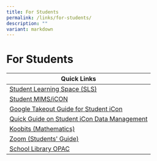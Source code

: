 ```yaml
---
title: For Students
permalink: /links/for-students/
description: ""
variant: markdown
---
```

# **For Students**

| Quick Links 	|
|---	|
| [Student Learning Space (SLS)](https://vle.learning.moe.edu.sg/login) 	|
| [Student MIMS/iCON ](https://workspace.google.com/dashboard)	|
|[Google Takeout Guide for Student iCon](/files/google%20takeout%20guide%20for%20student%20icon.pdf)|
|[Quick Guide on Student iCon Data Management](/files/quick%20guide%20on%20student%20icon%20data%20management.pdf)|
| [Koobits (Mathematics)](https://member.koobits.com/?utm_source=web_nav&utm_medium=btn&utm_campaign=k21web&utm_content=login) 	|
| [Zoom (Students' Guide)](https://drive.google.com/file/d/1PKGas75K-i9ZHm0ZhJ3eRdcVv4JfdTeU/view) 	|
[School Library OPAC](https://schoolibrary.moe.edu.sg/alexandrapri/cgi-bin/spydus.exe/MSGTRN/WPAC/HOME) |
